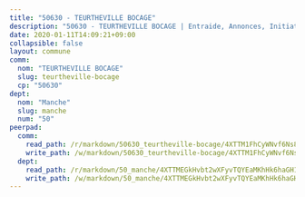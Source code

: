 ```yaml
---
title: "50630 - TEURTHEVILLE BOCAGE"
description: "50630 - TEURTHEVILLE BOCAGE | Entraide, Annonces, Initiatives"
date: 2020-01-11T14:09:21+09:00
collapsible: false
layout: commune
comm:
  nom: "TEURTHEVILLE BOCAGE"
  slug: teurtheville-bocage
  cp: "50630"
dept:
  nom: "Manche"
  slug: manche
  num: "50"
peerpad:
  comm:
    read_path: /r/markdown/50630_teurtheville-bocage/4XTTM1FhCyWNvf6Ns8M81hNakA8D2knPVdMuVXijRL5yeEWCG
    write_path: /w/markdown/50630_teurtheville-bocage/4XTTM1FhCyWNvf6Ns8M81hNakA8D2knPVdMuVXijRL5yeEWCG-K3TgU46LpCeZMYVD5uVwdPgN5h6zxhNQMhhDL6hEX5obnJxfx9CoagobseyEdToYsCBqanKba375pCCtawQwGBFmQ7cpPqH18zimk5FGgkiDGTToo4YTYKP3LFfgz3GFmUL8ZHmr
  dept:
    read_path: /r/markdown/50_manche/4XTTMEGkHvbt2wXFyvTQYEaMKhHk6haGH1SzsRNevKgBDTuXr
    write_path: /w/markdown/50_manche/4XTTMEGkHvbt2wXFyvTQYEaMKhHk6haGH1SzsRNevKgBDTuXr-K3TgUSx1rwmRRLqHcTLLdo4dVfTRKvf94KKagmUFPevWSp2f9nuc6fJF25TtLArzK8teuQ5TvuAMqW38N2MYgT18hBoXtjmKX9WuSn2vkujmSJPp3gF4gsuMmfEM8Th4Ap94heFE
---
```


